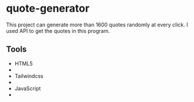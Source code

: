 # quote-generator
This project can generate more than 1600 quotes randomly at every click. I used API to get the quotes in this program.

<h2>Tools</h2>
<ul>
  <li>HTML5<li>
  <li>Tailwindcss<li>
  <li>JavaScript<li>
  
  </ul>
